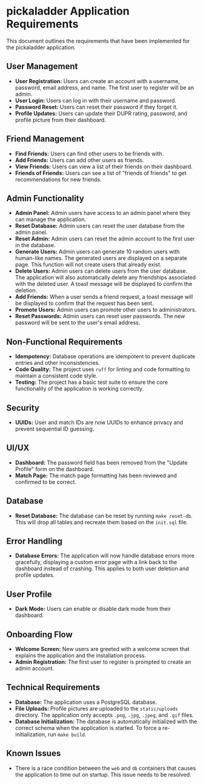 # pickaladder Application Requirements

This document outlines the requirements that have been implemented for the pickaladder application.

## User Management

*   **User Registration:** Users can create an account with a username, password, email address, and name. The first user to register will be an admin.
*   **User Login:** Users can log in with their username and password.
*   **Password Reset:** Users can reset their password if they forget it.
*   **Profile Updates:** Users can update their DUPR rating, password, and profile picture from their dashboard.

## Friend Management

*   **Find Friends:** Users can find other users to be friends with.
*   **Add Friends:** Users can add other users as friends.
*   **View Friends:** Users can view a list of their friends on their dashboard.
*   **Friends of Friends:** Users can see a list of "friends of friends" to get recommendations for new friends.

## Admin Functionality

*   **Admin Panel:** Admin users have access to an admin panel where they can manage the application.
*   **Reset Database:** Admin users can reset the user database from the admin panel.
*   **Reset Admin:** Admin users can reset the admin account to the first user in the database.
*   **Generate Users:** Admin users can generate 10 random users with human-like names. The generated users are displayed on a separate page. This function will not create users that already exist.
*   **Delete Users:** Admin users can delete users from the user database. The application will also automatically delete any friendships associated with the deleted user. A toast message will be displayed to confirm the deletion.
*   **Add Friends:** When a user sends a friend request, a toast message will be displayed to confirm that the request has been sent.
*   **Promote Users:** Admin users can promote other users to administrators.
*   **Reset Passwords:** Admin users can reset user passwords. The new password will be sent to the user's email address.

## Non-Functional Requirements

*   **Idempotency:** Database operations are idempotent to prevent duplicate entries and other inconsistencies.
*   **Code Quality:** The project uses `ruff` for linting and code formatting to maintain a consistent code style.
*   **Testing:** The project has a basic test suite to ensure the core functionality of the application is working correctly.

## Security

*   **UUIDs:** User and match IDs are now UUIDs to enhance privacy and prevent sequential ID guessing.

## UI/UX

*   **Dashboard:** The password field has been removed from the "Update Profile" form on the dashboard.
*   **Match Page:** The match page formatting has been reviewed and confirmed to be correct.

## Database

*   **Reset Database:** The database can be reset by running `make reset-db`. This will drop all tables and recreate them based on the `init.sql` file.

## Error Handling

*   **Database Errors:** The application will now handle database errors more gracefully, displaying a custom error page with a link back to the dashboard instead of crashing. This applies to both user deletion and profile updates.

## User Profile

*   **Dark Mode:** Users can enable or disable dark mode from their dashboard.

## Onboarding Flow

*   **Welcome Screen:** New users are greeted with a welcome screen that explains the application and the installation process.
*   **Admin Registration:** The first user to register is prompted to create an admin account.

## Technical Requirements

*   **Database:** The application uses a PostgreSQL database.
*   **File Uploads:** Profile pictures are uploaded to the `static/uploads` directory. The application only accepts `.png`, `.jpg`, `.jpeg`, and `.gif` files.
*   **Database Initialization:** The database is automatically initialized with the correct schema when the application is started. To force a re-initialization, run `make build`.

## Known Issues

*   There is a race condition between the `web` and `db` containers that causes the application to time out on startup. This issue needs to be resolved.
